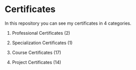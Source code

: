 # Certificates

In this repository you can see my certificates in 4 categories.

1. Professional Certificates (2)

2. Specialization Certificates (1)

3. Course Certificates (17)

4. Project Certificates (14)
